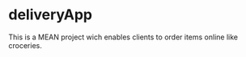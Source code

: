 # deliveryApp
 This is a MEAN project wich enables clients to order items online like croceries. 
  
  
